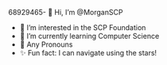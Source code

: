 68929465- 👋 Hi, I’m @MorganSCP
- 👀 I’m interested in the SCP Foundation
- 🌱 I’m currently learning Computer Science
- 💞 Any Pronouns
- ✨ Fun fact: I can navigate using the stars!

<!---
MorganSCP/MorganSCP is a ✨ special ✨ repository because its `README.md` (this file) appears on your GitHub profile.
You can click the Preview link to take a look at your changes.
--->
